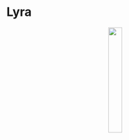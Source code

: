 # Lyra

<p align="center">
  <img src ="https://raw.githubusercontent.com/caterinaurban/Lyra/master/lyra.png" width="25%"/>
</p>

